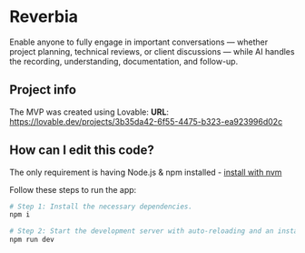 # Reverbia
Enable anyone to fully engage in important conversations — whether project planning, technical reviews, or client discussions — while AI handles the recording, understanding, documentation, and follow-up.


## Project info

The MVP was created using Lovable:
**URL**: https://lovable.dev/projects/3b35da42-6f55-4475-b323-ea923996d02c

## How can I edit this code?

The only requirement is having Node.js & npm installed - [install with nvm](https://github.com/nvm-sh/nvm#installing-and-updating)

Follow these steps to run the app:

```sh
# Step 1: Install the necessary dependencies.
npm i

# Step 2: Start the development server with auto-reloading and an instant preview.
npm run dev
```

